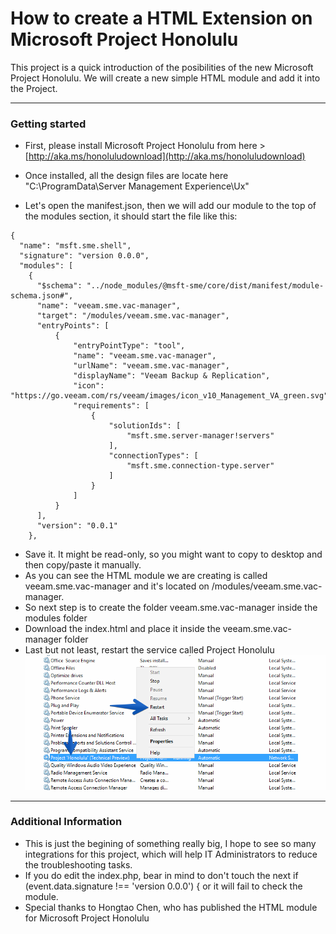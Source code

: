 How to create a HTML Extension on Microsoft Project Honolulu
===================

This project is a quick introduction of the posibilities of the new Microsoft Project Honolulu. We will create a new simple HTML module and add it into the Project.

----------

### Getting started
* First, please install Microsoft Project Honolulu from here > [http://aka.ms/honoluludownload](http://aka.ms/honoluludownload)
* Once installed, all the design files are locate here "C:\ProgramData\Server Management Experience\Ux\" 

* Let's open the manifest.json, then we will add our module to the top of the modules section, it should start the file like this:
```
{
  "name": "msft.sme.shell",
  "signature": "version 0.0.0",
  "modules": [
    {
      "$schema": "../node_modules/@msft-sme/core/dist/manifest/module-schema.json#",
      "name": "veeam.sme.vac-manager",
      "target": "/modules/veeam.sme.vac-manager",
      "entryPoints": [
          {
              "entryPointType": "tool",
              "name": "veeam.sme.vac-manager",
              "urlName": "veeam.sme.vac-manager",
              "displayName": "Veeam Backup & Replication",
              "icon": "https://go.veeam.com/rs/veeam/images/icon_v10_Management_VA_green.svg",
              "requirements": [
                  {
                      "solutionIds": [
                          "msft.sme.server-manager!servers"
                      ],
                      "connectionTypes": [
                          "msft.sme.connection-type.server"
                      ]
                  }
              ]
          }
      ],
      "version": "0.0.1"
    },
```
* Save it. It might be read-only, so you might want to copy to desktop and then copy/paste it manually.
* As you can see the HTML module we are creating is called veeam.sme.vac-manager and it's located on /modules/veeam.sme.vac-manager.
* So next step is to create the folder veeam.sme.vac-manager inside the modules folder
* Download the index.html and place it inside the veeam.sme.vac-manager folder
* Last but not least, restart the service called Project Honolulu 
![alt tag](https://raw.githubusercontent.com/jorgedlcruz/veeam-honolulu/master/veeamhonolulu.png)

----------

### Additional Information
* This is just the begining of something really big, I hope to see so many integrations for this project, which will help IT Administrators to reduce the troubleshooting tasks.
* If you do edit the index.php, bear in mind to don't touch the next  if (event.data.signature !== 'version 0.0.0') { or it will fail to check the module.
* Special thanks to Hongtao Chen, who has published the HTML module for Microsoft Project Honolulu